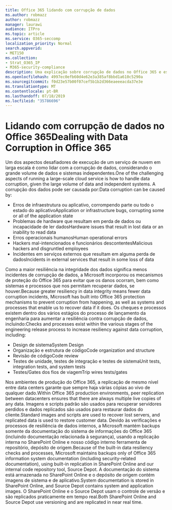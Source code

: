 ```yaml
---
title: Office 365 lidando com corrupção de dados
ms.author: robmazz
author: robmazz
manager: laurawi
audience: ITPro
ms.topic: article
ms.service: O365-seccomp
localization_priority: Normal
search.appverid:
- MET150
ms.collection:
- Strat_O365_IP
- M365-security-compliance
description: Uma explicação sobre corrupção de dados no Office 365 e esforços de prevenção e recuperação da Microsoft.
ms.openlocfilehash: 4997ec0efb60d4e62e3a385af8bbd1a610c5290a
ms.sourcegitcommit: f0d23e57b00f07cef5b1b2d366eaeeeacda37e3e
ms.translationtype: MT
ms.contentlocale: pt-BR
ms.lasthandoff: 07/18/2019
ms.locfileid: "35786696"
---
```

# <a name="dealing-with-data-corruption-in-office-365"></a><span data-ttu-id="d97a6-103">Lidando com corrupção de dados no Office 365</span><span class="sxs-lookup"><span data-stu-id="d97a6-103">Dealing with Data Corruption in Office 365</span></span>

<span data-ttu-id="d97a6-104">Um dos aspectos desafiadores de execução de um serviço de nuvem em larga escala é como lidar com a corrupção de dados, considerando o grande volume de dados e sistemas independentes.</span><span class="sxs-lookup"><span data-stu-id="d97a6-104">One of the challenging aspects of running a large-scale cloud service is how to handle data corruption, given the large volume of data and independent systems.</span></span> <span data-ttu-id="d97a6-105">A corrupção dos dados pode ser causada por:</span><span class="sxs-lookup"><span data-stu-id="d97a6-105">Data corruption can be caused by:</span></span>

- <span data-ttu-id="d97a6-106">Erros de infraestrutura ou aplicativo, corrompendo parte ou todo o estado do aplicativo</span><span class="sxs-lookup"><span data-stu-id="d97a6-106">Application or infrastructure bugs, corrupting some or all of the application state</span></span>
- <span data-ttu-id="d97a6-107">Problemas de hardware que resultam em perda de dados ou incapacidade de ler dados</span><span class="sxs-lookup"><span data-stu-id="d97a6-107">Hardware issues that result in lost data or an inability to read data</span></span>
- <span data-ttu-id="d97a6-108">Erros operacionais humanos</span><span class="sxs-lookup"><span data-stu-id="d97a6-108">Human operational errors</span></span>
- <span data-ttu-id="d97a6-109">Hackers mal-intencionados e funcionários descontentes</span><span class="sxs-lookup"><span data-stu-id="d97a6-109">Malicious hackers and disgruntled employees</span></span>
- <span data-ttu-id="d97a6-110">Incidentes em serviços externos que resultam em alguma perda de dados</span><span class="sxs-lookup"><span data-stu-id="d97a6-110">Incidents in external services that result in some loss of data</span></span>

<span data-ttu-id="d97a6-111">Como a maior resiliência na integridade dos dados significa menos incidentes de corrupção de dados, a Microsoft incorporou os mecanismos de proteção do Office 365 para evitar que os danos ocorram, bem como sistemas e processos que nos permitam recuperar dados, se houver.</span><span class="sxs-lookup"><span data-stu-id="d97a6-111">Because greater resiliency in data integrity means fewer data corruption incidents, Microsoft has built into Office 365 protection mechanisms to prevent corruption from happening, as well as systems and processes that enable us to recover data if it does.</span></span> <span data-ttu-id="d97a6-112">Os cheques e processos existem dentro dos vários estágios do processo de lançamento da engenharia para aumentar a resiliência contra corrupção de dados, incluindo:</span><span class="sxs-lookup"><span data-stu-id="d97a6-112">Checks and processes exist within the various stages of the engineering release process to increase resiliency against data corruption, including:</span></span>

- <span data-ttu-id="d97a6-113">Design de sistema</span><span class="sxs-lookup"><span data-stu-id="d97a6-113">System Design</span></span>
- <span data-ttu-id="d97a6-114">Organização e estrutura de código</span><span class="sxs-lookup"><span data-stu-id="d97a6-114">Code organization and structure</span></span>
- <span data-ttu-id="d97a6-115">Revisão de código</span><span class="sxs-lookup"><span data-stu-id="d97a6-115">Code review</span></span>
- <span data-ttu-id="d97a6-116">Testes de unidade, testes de integração e testes de sistema</span><span class="sxs-lookup"><span data-stu-id="d97a6-116">Unit tests, integration tests, and system tests</span></span>
- <span data-ttu-id="d97a6-117">Testes/Gates dos fios de viagem</span><span class="sxs-lookup"><span data-stu-id="d97a6-117">Trip wires tests/gates</span></span>

<span data-ttu-id="d97a6-118">Nos ambientes de produção do Office 365, a replicação de mesmo nível entre data centers garante que sempre haja várias cópias ao vivo de qualquer dado.</span><span class="sxs-lookup"><span data-stu-id="d97a6-118">Within Office 365 production environments, peer replication between datacenters ensures that there are always multiple live copies of any data.</span></span> <span data-ttu-id="d97a6-119">Imagens e scripts padrão são usados para recuperar servidores perdidos e dados replicados são usados para restaurar dados do cliente.</span><span class="sxs-lookup"><span data-stu-id="d97a6-119">Standard images and scripts are used to recover lost servers, and replicated data is used to restore customer data.</span></span> <span data-ttu-id="d97a6-120">Devido às verificações e processos de resiliência de dados internos, a Microsoft mantém backups somente da documentação do sistema de informações do Office 365 (incluindo documentação relacionada à segurança), usando a replicação interna no SharePoint Online e nosso código interno ferramenta de repositório, depósito de origem.</span><span class="sxs-lookup"><span data-stu-id="d97a6-120">Because of the built-in data resiliency checks and processes, Microsoft maintains backups only of Office 365 information system documentation (including security-related documentation), using built-in replication in SharePoint Online and our internal code repository tool, Source Depot.</span></span> <span data-ttu-id="d97a6-121">A documentação do sistema está armazenada no SharePoint Online e o depósito de origem contém imagens de sistema e de aplicativo.</span><span class="sxs-lookup"><span data-stu-id="d97a6-121">System documentation is stored in SharePoint Online, and Source Depot contains system and application images.</span></span> <span data-ttu-id="d97a6-122">O SharePoint Online e o Source Depot usam o controle de versão e são replicados praticamente em tempo real.</span><span class="sxs-lookup"><span data-stu-id="d97a6-122">Both SharePoint Online and Source Depot use versioning and are replicated in near real time.</span></span>

